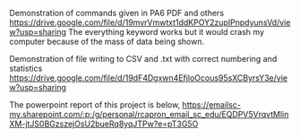 Demonstration of commands given in PA6 PDF and others
https://drive.google.com/file/d/19mvrVmwtxt1ddKPOY2zupIPnpdyunsVd/view?usp=sharing
The everything keyword works but it would crash my computer because of the mass of data being shown.

Demonstration of file writing to CSV and .txt with correct numbering and statistics
https://drive.google.com/file/d/19dF4Dgxwn4EfjloOcous95sXCByrsY3e/view?usp=sharing

The powerpoint report of this project is below,
https://emailsc-my.sharepoint.com/:p:/g/personal/rcapron_email_sc_edu/EQDPV5VrqvtMlinXM-jtJS0BGzszejOsU2bueRq8yqJTPw?e=pT3G5O
